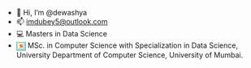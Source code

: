 - 👋 Hi, I’m @dewashya
- 📫 imdubey5@outlook.com
- 💻 Masters in Data Science
- <img src = 68747470733a2f2f756463732e6d752e61632e696e2f776562696d616765732f646570745f6c6f676f2e706e67.png align="Center" height=18 width=18></img> MSc. in Computer Science with Specialization in Data Science, University Department of Computer Science, University of Mumbai.
<!---
dewashya/dewashya is a ✨ special ✨ repository because its `README.md` (this file) appears on your GitHub profile.
You can click the Preview link to take a look at your changes.
--->
